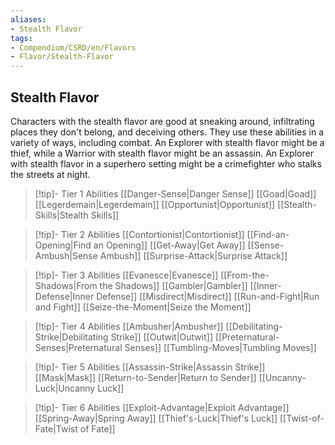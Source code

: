 ```yaml
---
aliases:
- Stealth Flavor
tags:
- Compendium/CSRD/en/Flavors
- Flavor/Stealth-Flavor
---
```


  
## Stealth Flavor  
Characters with the stealth flavor are good at sneaking around, infiltrating places they don't belong, and deceiving others. They use these abilities in a variety of ways, including combat. An Explorer with stealth flavor might be a thief, while a Warrior with stealth flavor might be an assassin. An Explorer with stealth flavor in a superhero setting might be a crimefighter who stalks the streets at night.  

>[!tip]- Tier 1 Abilities
>[[Danger-Sense|Danger Sense]]
>[[Goad|Goad]]
>[[Legerdemain|Legerdemain]]
>[[Opportunist|Opportunist]]
>[[Stealth-Skills|Stealth Skills]]

>[!tip]- Tier 2 Abilities
>[[Contortionist|Contortionist]]
>[[Find-an-Opening|Find an Opening]]
>[[Get-Away|Get Away]]
>[[Sense-Ambush|Sense Ambush]]
>[[Surprise-Attack|Surprise Attack]]

>[!tip]- Tier 3 Abilities
>[[Evanesce|Evanesce]]
>[[From-the-Shadows|From the Shadows]]
>[[Gambler|Gambler]]
>[[Inner-Defense|Inner Defense]]
>[[Misdirect|Misdirect]]
>[[Run-and-Fight|Run and Fight]]
>[[Seize-the-Moment|Seize the Moment]]

>[!tip]- Tier 4 Abilities
>[[Ambusher|Ambusher]]
>[[Debilitating-Strike|Debilitating Strike]]
>[[Outwit|Outwit]]
>[[Preternatural-Senses|Preternatural Senses]]
>[[Tumbling-Moves|Tumbling Moves]]

>[!tip]- Tier 5 Abilities
>[[Assassin-Strike|Assassin Strike]]
>[[Mask|Mask]]
>[[Return-to-Sender|Return to Sender]]
>[[Uncanny-Luck|Uncanny Luck]]

>[!tip]- Tier 6 Abilities
>[[Exploit-Advantage|Exploit Advantage]]
>[[Spring-Away|Spring Away]]
>[[Thief's-Luck|Thief's Luck]]
>[[Twist-of-Fate|Twist of Fate]]
